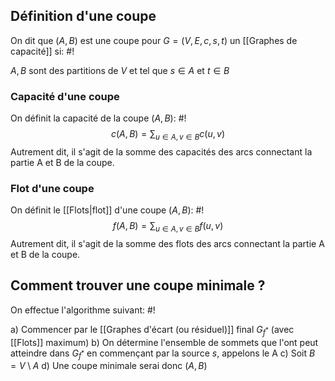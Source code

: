## Définition d'une coupe
On dit que $(A, B)$ est une coupe pour $G = (V, E, c, s, t)$ un [[Graphes de capacité]] si: #!

$A, B$ sont des partitions de $V$ et tel que $s \in A$ et $t \in B$
<!--ID: 1726076885908-->


### Capacité d'une coupe
On définit la capacité de la coupe $(A, B)$: #!
$$c(A, B) = \sum_{u \in A, v \in B} c(u, v)$$
Autrement dit, il s'agit de la somme des capacités des arcs connectant la partie A et B de la coupe.

### Flot d'une coupe
On définit le [[Flots|flot]] d'une coupe $(A,B)$: #!
$$f(A, B) = \sum_{u \in A, v \in B} f(u,v)$$
Autrement dit, il s'agit de la somme des flots des arcs connectant la partie A et B de la coupe.
<!--ID: 1726076885917-->


## Comment trouver une coupe minimale ?
On effectue l'algorithme suivant: #!

a) Commencer par le [[Graphes d'écart (ou résiduel)]] final $G_{f^*}$ (avec [[Flots]] maximum)
b) On détermine l'ensemble de sommets que l'ont peut atteindre dans $G_{f^*}$ en commençant par la source $s$, appelons le A
c) Soit $B = V \setminus A$
d) Une coupe minimale serai donc $(A, B)$
<!--ID: 1726076885926-->
